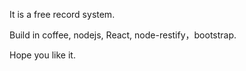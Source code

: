It is a free record system.

Build in coffee, nodejs, React, node-restify，bootstrap.

Hope you like it.